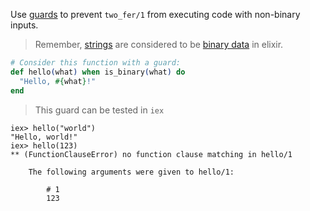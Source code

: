 <!--
This error is raised when the solution doesn't use guards
-->

Use [guards](https://hexdocs.pm/elixir/master/guards.html) to prevent `two_fer/1` from executing code with non-binary inputs.

> Remember, [strings](https://elixir-lang.org/getting-started/binaries-strings-and-char-lists.html) are considered to be [binary data](https://elixir-lang.org/getting-started/binaries-strings-and-char-lists.html) in elixir.

```elixir
# Consider this function with a guard:
def hello(what) when is_binary(what) do
  "Hello, #{what}!"
end
```

> This guard can be tested in `iex`

```shell
iex> hello("world")
"Hello, world!"
iex> hello(123)
** (FunctionClauseError) no function clause matching in hello/1

    The following arguments were given to hello/1:

        # 1
        123
```
